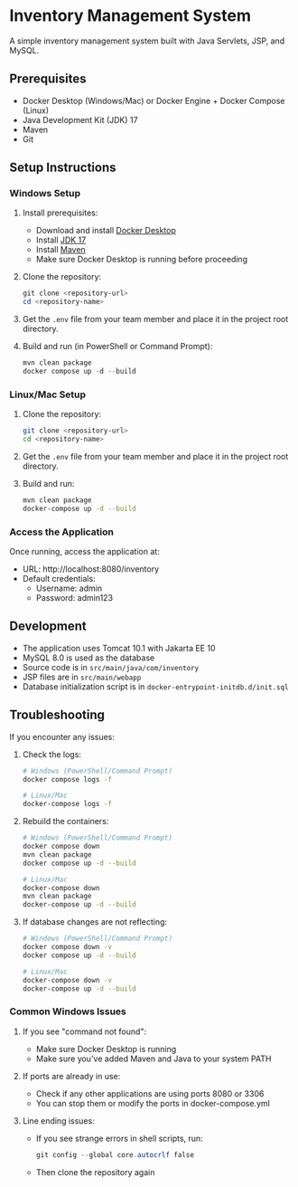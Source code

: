 # Inventory Management System

A simple inventory management system built with Java Servlets, JSP, and MySQL.

## Prerequisites

- Docker Desktop (Windows/Mac) or Docker Engine + Docker Compose (Linux)
- Java Development Kit (JDK) 17
- Maven
- Git

## Setup Instructions

### Windows Setup
1. Install prerequisites:
   - Download and install [Docker Desktop](https://www.docker.com/products/docker-desktop/)
   - Install [JDK 17](https://adoptium.net/)
   - Install [Maven](https://maven.apache.org/download.cgi)
   - Make sure Docker Desktop is running before proceeding

2. Clone the repository:
   ```powershell
   git clone <repository-url>
   cd <repository-name>
   ```

3. Get the `.env` file from your team member and place it in the project root directory.

4. Build and run (in PowerShell or Command Prompt):
   ```powershell
   mvn clean package
   docker compose up -d --build
   ```

### Linux/Mac Setup
1. Clone the repository:
   ```bash
   git clone <repository-url>
   cd <repository-name>
   ```

2. Get the `.env` file from your team member and place it in the project root directory.

3. Build and run:
   ```bash
   mvn clean package
   docker-compose up -d --build
   ```

### Access the Application

Once running, access the application at:
- URL: http://localhost:8080/inventory
- Default credentials:
  - Username: admin
  - Password: admin123

## Development

- The application uses Tomcat 10.1 with Jakarta EE 10
- MySQL 8.0 is used as the database
- Source code is in `src/main/java/com/inventory`
- JSP files are in `src/main/webapp`
- Database initialization script is in `docker-entrypoint-initdb.d/init.sql`

## Troubleshooting

If you encounter any issues:

1. Check the logs:
   ```bash
   # Windows (PowerShell/Command Prompt)
   docker compose logs -f

   # Linux/Mac
   docker-compose logs -f
   ```

2. Rebuild the containers:
   ```bash
   # Windows (PowerShell/Command Prompt)
   docker compose down
   mvn clean package
   docker compose up -d --build

   # Linux/Mac
   docker-compose down
   mvn clean package
   docker-compose up -d --build
   ```

3. If database changes are not reflecting:
   ```bash
   # Windows (PowerShell/Command Prompt)
   docker compose down -v
   docker compose up -d --build

   # Linux/Mac
   docker-compose down -v
   docker-compose up -d --build
   ```

### Common Windows Issues

1. If you see "command not found":
   - Make sure Docker Desktop is running
   - Make sure you've added Maven and Java to your system PATH

2. If ports are already in use:
   - Check if any other applications are using ports 8080 or 3306
   - You can stop them or modify the ports in docker-compose.yml

3. Line ending issues:
   - If you see strange errors in shell scripts, run:
     ```powershell
     git config --global core.autocrlf false
     ```
   - Then clone the repository again 